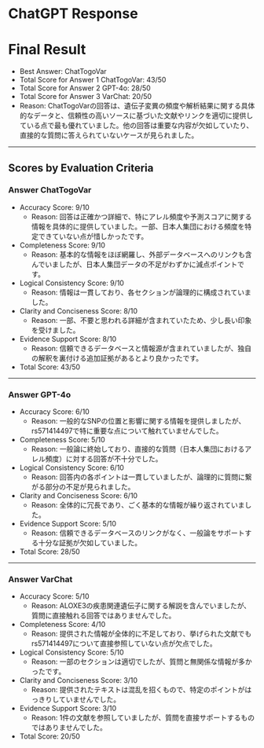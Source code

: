# ChatGPT Response

# Final Result

- Best Answer: ChatTogoVar
- Total Score for Answer 1 ChatTogoVar: 43/50
- Total Score for Answer 2 GPT-4o: 28/50
- Total Score for Answer 3 VarChat: 20/50
- Reason: ChatTogoVarの回答は、遺伝子変異の頻度や解析結果に関する具体的なデータと、信頼性の高いソースに基づいた文献やリンクを適切に提供している点で最も優れていました。他の回答は重要な内容が欠如していたり、直接的な質問に答えられていないケースが見られました。

---

## Scores by Evaluation Criteria

### Answer ChatTogoVar
- Accuracy Score: 9/10
  - Reason: 回答は正確かつ詳細で、特にアレル頻度や予測スコアに関する情報を具体的に提供していました。一部、日本人集団における頻度を特定できていない点が惜しかったです。
- Completeness Score: 9/10
  - Reason: 基本的な情報をほぼ網羅し、外部データベースへのリンクも含んでいましたが、日本人集団データの不足がわずかに減点ポイントです。
- Logical Consistency Score: 9/10
  - Reason: 情報は一貫しており、各セクションが論理的に構成されていました。
- Clarity and Conciseness Score: 8/10
  - Reason: 一部、不要と思われる詳細が含まれていたため、少し長い印象を受けました。
- Evidence Support Score: 8/10
  - Reason: 信頼できるデータベースと情報源が含まれていましたが、独自の解釈を裏付ける追加証拠があるとより良かったです。
- Total Score: 43/50

---

### Answer GPT-4o
- Accuracy Score: 6/10
  - Reason: 一般的なSNPの位置と影響に関する情報を提供しましたが、rs571414497で特に重要な点について触れていませんでした。
- Completeness Score: 5/10
  - Reason: 一般論に終始しており、直接的な質問（日本人集団におけるアレル頻度）に対する回答が不十分でした。
- Logical Consistency Score: 6/10
  - Reason: 回答内の各ポイントは一貫していましたが、論理的に質問に繋がる部分の不足が見られました。
- Clarity and Conciseness Score: 6/10
  - Reason: 全体的に冗長であり、ごく基本的な情報が繰り返されていました。
- Evidence Support Score: 5/10
  - Reason: 信頼できるデータベースのリンクがなく、一般論をサポートする十分な証拠が欠如していました。
- Total Score: 28/50

---

### Answer VarChat
- Accuracy Score: 5/10
  - Reason: ALOXE3の疾患関連遺伝子に関する解説を含んでいましたが、質問に直接触れる回答ではありませんでした。
- Completeness Score: 4/10
  - Reason: 提供された情報が全体的に不足しており、挙げられた文献でもrs571414497について直接参照していない点が欠点でした。
- Logical Consistency Score: 5/10
  - Reason: 一部のセクションは適切でしたが、質問と無関係な情報が多かったです。
- Clarity and Conciseness Score: 3/10
  - Reason: 提供されたテキストは混乱を招くもので、特定のポイントがはっきりしていませんでした。
- Evidence Support Score: 3/10
  - Reason: 1件の文献を参照していましたが、質問を直接サポートするものではありませんでした。
- Total Score: 20/50